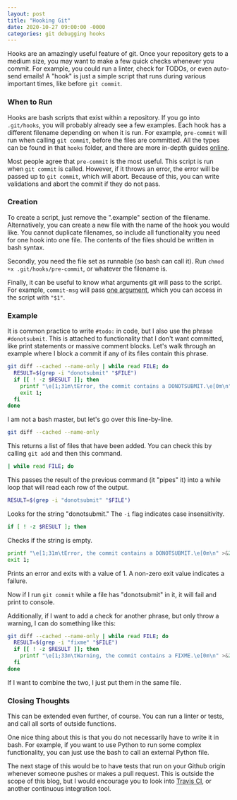 ```yaml
---
layout: post
title: "Hooking Git"
date: 2020-10-27 09:00:00 -0000
categories: git debugging hooks
---
```


Hooks are an amazingly useful feature of git. Once your repository gets to a medium size, you may want to make a few quick checks whenever you commit. For example, you could run a linter, check for TODOs, or even auto-send emails! A "hook" is just a simple script that runs during various important times, like before `git commit`.

### When to Run

Hooks are bash scripts that exist within a repository. If you go into `.git/hooks`, you will probably already see a few examples. Each hook has a different filename depending on when it is run. For example, `pre-commit` will run when calling `git commit`, before the files are committed. All the types can be found in that `hooks` folder, and there are more in-depth guides [online](https://githooks.com/).

Most people agree that `pre-commit` is the most useful. This script is run when `git commit` is called. However, if it throws an error, the error will be passed up to `git commit`, which will abort. Because of this, you can write validations and abort the commit if they do not pass.

### Creation

To create a script, just remove the ".example" section of the filename. Alternatively, you can create a new file with the name of the hook you would like. You cannot duplicate filenames, so include all functionality you need for one hook into one file. The contents of the files should be written in bash syntax.

Secondly, you need the file set as runnable (so bash can call it). Run `chmod +x .git/hooks/pre-commit`, or whatever the filename is.

Finally, it can be useful to know what arguments git will pass to the script. For example, `commit-msg` will pass [one argument](https://www.git-scm.com/docs/githooks#_commit_msg), which you can access in the script with `"$1"`.

### Example

It is common practice to write `#todo:` in code, but I also use the phrase `#donotsubmit`. This is attached to functionality that I don't want committed, like print statements or massive comment blocks. Let's walk through an example where I block a commit if any of its files contain this phrase.

```bash
git diff --cached --name-only | while read FILE; do
  RESULT=$(grep -i "donotsubmit" "$FILE")
  if [[ ! -z $RESULT ]]; then
    printf "\e[1;31m\tError, the commit contains a DONOTSUBMIT.\e[0m\n" >&2
    exit 1;
  fi
done
```

I am not a bash master, but let's go over this line-by-line.

```bash
git diff --cached --name-only
```

This returns a list of files that have been added. You can check this by calling `git add` and then this command.

```bash
| while read FILE; do
```

This passes the result of the previous command (it "pipes" it) into a while loop that will read each row of the output.

```bash
RESULT=$(grep -i "donotsubmit" "$FILE")
```

Looks for the string "donotsubmit." The `-i` flag indicates case insensitivity.

```bash
if [ ! -z $RESULT ]; then
```

Checks if the string is empty.

```bash
printf "\e[1;31m\tError, the commit contains a DONOTSUBMIT.\e[0m\n" >&2
exit 1;
```

Prints an error and exits with a value of 1. A non-zero exit value indicates a failure.

Now if I run `git commit` while a file has "donotsubmit" in it, it will fail and print to console.

Additionally, if I want to add a check for another phrase, but only throw a warning, I can do something like this:

```bash
git diff --cached --name-only | while read FILE; do
  RESULT=$(grep -i "fixme" "$FILE")
  if [[ ! -z $RESULT ]]; then
    printf "\e[1;33m\tWarning, the commit contains a FIXME.\e[0m\n" >&2
  fi
done
```

If I want to combine the two, I just put them in the same file.

### Closing Thoughts

This can be extended even further, of course. You can run a linter or tests, and call all sorts of outside functions.

One nice thing about this is that you do not necessarily have to write it in bash. For example, if you want to use Python to run some complex functionality, you can just use the bash to call an external Python file.

The next stage of this would be to have tests that run on your Github origin whenever someone pushes or makes a pull request. This is outside the scope of this blog, but I would encourage you to look into [Travis CI](https://travis-ci.org/), or another continuous integration tool.